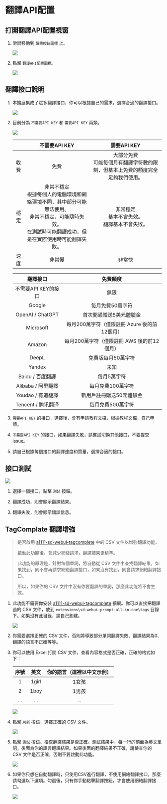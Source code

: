 # 翻譯API配置

## 打開翻譯API配置視窗

1. 滑鼠移動到 `設置按鈕圖標` 上。

    ![](../assets/images/TranslationApiConfiguration/api_btn.png)

2. 點擊 `翻譯API配置圖標`。

    ![](../assets/images/TranslationApiConfiguration/api.png)

## 翻譯接口說明

1. 本擴展集成了眾多翻譯接口，你可以根據自己的需求，選擇合適的翻譯接口。

    ![](../assets/images/demo.translate_setting.gif)

2. 目前分為 `不需要API KEY` 和 `需要API KEY` 兩類。

    ![](../assets/images/TranslationApiConfiguration/api_list.png)

    |  | 不需要API KEY | 需要API KEY |
    | :---: | :---: | :---: |
    | 收費 | 免費 | 大部分免費<br/>可能每個月有翻譯字符數的限制，但基本上免費的額度完全足夠我們使用。 |
    | 穩定 | 非常不穩定<br/>根據每個人的電腦環境和網絡環境不同，其中部分可能無法使用。<br/>非常不穩定，可能隨時失效。<br/>在測試時可能翻譯成功，但是在實際使用時可能翻譯失敗。 | 非常穩定<br/>基本不會失效。<br/>翻譯基本不會失敗。 |
    | 速度 | 非常慢 | 非常快 |
   
    | 翻譯接口 | 免費額度 |
    | :---: | :---: |
    | 不需要API KEY的接口 | 無限 |
    | Google | 每月免費50萬字符 |
    | OpenAI / ChatGPT | 首次開通贈送5美元體驗金 |
    | Microsoft | 每月200萬字符（僅限註冊 Azure 後的前12個月） |
    | Amazon | 每月200萬字符（僅限註冊 AWS 後的前12個月） |
    | DeepL | 免費版每月50萬字符 |
    | Yandex | 未知 |
    | Baidu / 百度翻譯 | 每月5萬字符 |
    | Alibaba / 阿里翻譯 | 每月免費100萬字符 |
    | Youdao / 有道翻譯 | 新用戶註冊贈送50元體驗金 |
    | Tencent / 腾讯翻译 | 每月免費500萬字符 |

3. `需要API KEY` 的接口，選擇後，會有申請教程文檔，根據教程文檔，自己申請。

4. `不需要API KEY` 的接口，如果翻譯失敗，請嘗試切換其他接口，不要提交issue。

5. 請自己根據每個接口的翻譯速度和質量，選擇合適的接口。

## 接口測試

![](../assets/images/TranslationApiConfiguration/test.png)

1. 選擇一個接口，點擊 `測試` 按鈕。

2. 翻譯成功，則會顯示翻譯結果。

3. 翻譯失敗，則會顯示錯誤信息。

## TagComplate 翻譯增強

> 是否啟用 [a1111-sd-webui-tagcomplete](https://github.com/DominikDoom/a1111-sd-webui-tagcomplete) 中的 CSV 文件以增強翻譯功能。
>
> 啟動此功能後，會減少網絡請求，翻譯結果更精準。
>
> 此功能的原理是，針對每個單詞，將自動從 CSV 文件中查找翻譯結果，如果找到，則不會再請求網絡翻譯接口，如果沒有找到，則會請求網絡翻譯接口。
>
> 所以，如果你的 CSV 文件中沒有你要翻譯的單詞，那麼此功能將不會生效。

1. 此功能不需要你安裝 [a1111-sd-webui-tagcomplete](https://github.com/DominikDoom/a1111-sd-webui-tagcomplete) 擴展。你可以直接把翻譯過的 CSV 文件，放到 `extensions\sd-webui-prompt-all-in-one\tags` 目錄下。如果沒有此目錄，請自己創建。

    ![](../assets/images/TranslationApiConfiguration/tags_dir.png)

2. 你需要選擇正確的 CSV 文件，否則將導致部分單詞翻譯失敗、翻譯結果為0、翻譯的語言不正確等等。

3. 你可以使用 Excel 打開 CSV 文件，查看內容格式是否正確，正確的格式如下：

    | 序號 | 英文 | 你的語言（這裡以中文示例） |
    | :---: | :---: | :---: |
    | 1 | 1girl | 1女孩 |
    | 2 | 1boy | 1男孩 |
    | ... | ... | ... |

    ![](../assets/images/TranslationApiConfiguration/csv.png)

4. 點擊 `刷新` 按鈕，選擇正確的 CSV 文件。

    ![](../assets/images/TranslationApiConfiguration/select_csv.png)

5. 點擊 `測試` 按鈕。檢查翻譯結果是否正確。測試結果中，每一行的前面為英文單詞，後面為你的語言翻譯結果。如果後面的翻譯結果不正確，請檢查你的 CSV 文件是否正確，否則不要啟動此功能。

    ![](../assets/images/TranslationApiConfiguration/csv_test.png)

6. 如果你只想在自動翻譯時，只使用CSV進行翻譯，不使用網絡翻譯接口，那麼請勾選以下選項。勾選後，只有你手動點擊翻譯按鈕，才會使用網絡翻譯接口。

    ![](../assets/images/TranslationApiConfiguration/csv_only.png)